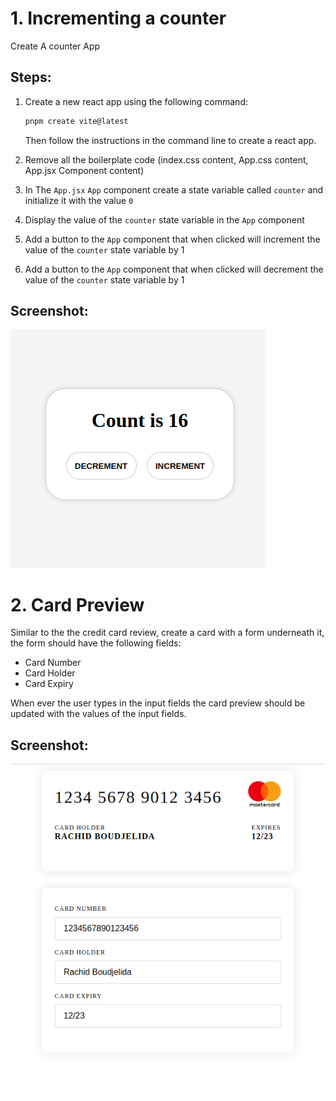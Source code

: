 # 1. Incrementing a counter

Create A counter App

## Steps: 

1. Create a new react app using the following command:

    ```bash
    pnpm create vite@latest
    ```

    Then follow the instructions in the command line to create a react app.

2. Remove all the boilerplate code (index.css content, App.css content, App.jsx Component content)

3. In The `App.jsx` `App` component create a state variable called `counter` and initialize it with the value `0`

4. Display the value of the `counter` state variable in the `App` component
5. Add a button to the `App` component that when clicked will increment the value of the `counter` state variable by 1
6. Add a button to the `App` component that when clicked will decrement the value of the `counter` state variable by 1

## Screenshot:

![](./asssets/ex-1.png)


# 2. Card Preview 

Similar to the the credit card review, create a card with a form underneath it, the form should have the following fields:

- Card Number
- Card Holder
- Card Expiry

When ever the user types in the input fields the card preview should be updated with the values of the input fields.

## Screenshot: 
![](./asssets/ex-2.png)
